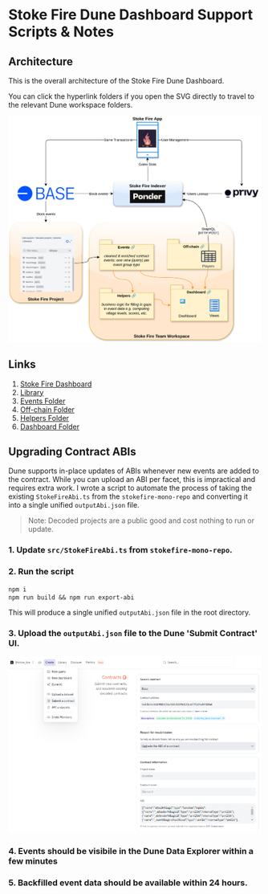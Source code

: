 # Stoke Fire Dune Dashboard Support Scripts & Notes

## Architecture

This is the overall architecture of the Stoke Fire Dune Dashboard.

You can click the hyperlink folders if you open the SVG directly to travel to the relevant Dune workspace folders.

![Overview](./docs/Stoke%20Fire%20Dashboard-Overview.svg)

## Links

1. [Stoke Fire Dashboard](https://dune.com/stoke_fire/dashboard)
2. [Library](https://dune.com/workspace/t/stoke_fire/library)
3. [Events Folder](https://dune.com/workspace/t/stoke_fire/library/folders/Events)
4. [Off-chain Folder](https://dune.com/workspace/t/stoke_fire/library/folders/Off-chain)
5. [Helpers Folder](https://dune.com/workspace/t/stoke_fire/library/folders/Helpers)
6. [Dashboard Folder](https://dune.com/workspace/t/stoke_fire/library/folders/Dashboard)

## Upgrading Contract ABIs

Dune supports in-place updates of ABIs whenever new events are added to the contract. While you can upload an ABI per facet, this is impractical and requires extra work. I wrote a script to automate the process of taking the existing `StokeFireAbi.ts` from the `stokefire-mono-repo` and converting it into a single unified `outputAbi.json` file.

> Note: Decoded projects are a public good and cost nothing to run or update.

### 1. Update `src/StokeFireAbi.ts` from `stokefire-mono-repo`.

### 2. Run the script

```
npm i
npm run build && npm run export-abi

```

This will produce a single unified `outputAbi.json` file in the root directory.

### 3. Upload the `outputAbi.json` file to the Dune 'Submit Contract' UI.

![Flow](./docs/Stoke%20Fire%20Dashboard-Upgrading%20Stoke%20Fire%20Contract.png)

### 4. Events should be visibile in the Dune Data Explorer within a few minutes

### 5. Backfilled event data should be available within 24 hours.